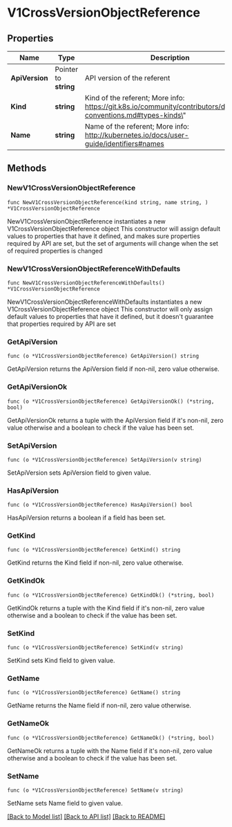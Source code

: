 # V1CrossVersionObjectReference

## Properties

Name | Type | Description | Notes
------------ | ------------- | ------------- | -------------
**ApiVersion** | Pointer to **string** | API version of the referent | [optional] 
**Kind** | **string** | Kind of the referent; More info: https://git.k8s.io/community/contributors/devel/api-conventions.md#types-kinds\&quot; | 
**Name** | **string** | Name of the referent; More info: http://kubernetes.io/docs/user-guide/identifiers#names | 

## Methods

### NewV1CrossVersionObjectReference

`func NewV1CrossVersionObjectReference(kind string, name string, ) *V1CrossVersionObjectReference`

NewV1CrossVersionObjectReference instantiates a new V1CrossVersionObjectReference object
This constructor will assign default values to properties that have it defined,
and makes sure properties required by API are set, but the set of arguments
will change when the set of required properties is changed

### NewV1CrossVersionObjectReferenceWithDefaults

`func NewV1CrossVersionObjectReferenceWithDefaults() *V1CrossVersionObjectReference`

NewV1CrossVersionObjectReferenceWithDefaults instantiates a new V1CrossVersionObjectReference object
This constructor will only assign default values to properties that have it defined,
but it doesn't guarantee that properties required by API are set

### GetApiVersion

`func (o *V1CrossVersionObjectReference) GetApiVersion() string`

GetApiVersion returns the ApiVersion field if non-nil, zero value otherwise.

### GetApiVersionOk

`func (o *V1CrossVersionObjectReference) GetApiVersionOk() (*string, bool)`

GetApiVersionOk returns a tuple with the ApiVersion field if it's non-nil, zero value otherwise
and a boolean to check if the value has been set.

### SetApiVersion

`func (o *V1CrossVersionObjectReference) SetApiVersion(v string)`

SetApiVersion sets ApiVersion field to given value.

### HasApiVersion

`func (o *V1CrossVersionObjectReference) HasApiVersion() bool`

HasApiVersion returns a boolean if a field has been set.

### GetKind

`func (o *V1CrossVersionObjectReference) GetKind() string`

GetKind returns the Kind field if non-nil, zero value otherwise.

### GetKindOk

`func (o *V1CrossVersionObjectReference) GetKindOk() (*string, bool)`

GetKindOk returns a tuple with the Kind field if it's non-nil, zero value otherwise
and a boolean to check if the value has been set.

### SetKind

`func (o *V1CrossVersionObjectReference) SetKind(v string)`

SetKind sets Kind field to given value.


### GetName

`func (o *V1CrossVersionObjectReference) GetName() string`

GetName returns the Name field if non-nil, zero value otherwise.

### GetNameOk

`func (o *V1CrossVersionObjectReference) GetNameOk() (*string, bool)`

GetNameOk returns a tuple with the Name field if it's non-nil, zero value otherwise
and a boolean to check if the value has been set.

### SetName

`func (o *V1CrossVersionObjectReference) SetName(v string)`

SetName sets Name field to given value.



[[Back to Model list]](../README.md#documentation-for-models) [[Back to API list]](../README.md#documentation-for-api-endpoints) [[Back to README]](../README.md)



